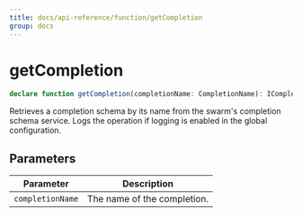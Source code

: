 ```yaml
---
title: docs/api-reference/function/getCompletion
group: docs
---
```


# getCompletion

```ts
declare function getCompletion(completionName: CompletionName): ICompletionSchema;
```

Retrieves a completion schema by its name from the swarm's completion schema service.
Logs the operation if logging is enabled in the global configuration.

## Parameters

| Parameter | Description |
|-----------|-------------|
| `completionName` | The name of the completion. |

